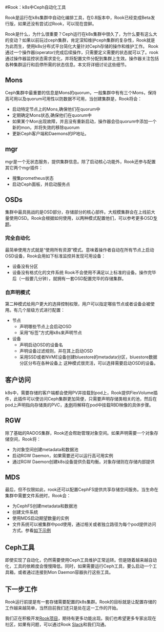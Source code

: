#Rook：k8s中Ceph自动化工具

Rook是运行在k8s集群中自动化编排工具，在0.8版本中，Rook已经变成Beta发行版，如果还没有尝试过Rook，可以现在尝鲜。

Rook是什么，为什么很重要？Ceph运行在k8s集群中很久了，为什么要有这么大的变动？如果以前玩过ceph集群，肯定深知维护ceph集群的复杂性，Rook就是为此而生，使用k8s分布式平台简化大量针对Ceph存储的操作和维护工作。
Rook通过一个操作器(operator)完成后续操作，只需要定义需要的状态就可以了。rook通过操作器监控状态需求变化，并将配置文件分配到集群上生效。操作器关注包括各种集群运行和启停所需的状态信息。本文将详细讨论这些细节。

## Mons ##
Ceph集群中最重要的信息是Mons的quorum，一般集群中有有三个Mons，保持高可用以及quorum可用性以防数据不可用，当创建集群是，Rook将会：
 - 启动特定节点上的Mons,确保他们在quorum中
 - 定期确定Mons状态,确保他们在quorum中
 - 如果某个Mon出现故障，并且没有重新启动，操作器会往quorum中添加一个新的mon，并将失效的移除quorum
 - 更新Ceph客户端和Daemons的IP地址。


## mgr ##
mgr是一个无状态服务，提供集群信息。除了启动核心功能外，Rook还参与配置其它两个mgr插件：
 - 搜集prometheus状态
 - 启动Ceph面板，并启动服务点

## OSDs ##
集群中最具挑战的是OSD部分，存储部分的核心部件。大规模集群会在上线前大量使用OSD。Rook会根据如何使用，以两种模式配置他们，可以参考更多OSD[专题](https://rook.io/docs/rook/v0.8/ceph-cluster-crd.html#storage-selection-settings)。

### 完全自动化 ###
最简单使用方式就是“使用所有资源”模式。意味着操作者自动在所有节点上启动OSD设备，Rook会用如下标准监控并发现可用设备：
 - 设备没有分区
 - 设备没有格式化的文件系统
Rook不会使用不满足以上标准的设备。操作完毕后（一般要几分钟），就拥有一套OSD配置完毕的存储集群。

### 自声明模式 ###
第二种模式给用户更大的选择控制权限，用户可以指定哪些节点或者设备会被使用。有几个层级方式进行配置：

 - 节点
    - 声明哪些节点上会启动OSD
    - 采用“标签”方式用k8s来声明节点
 - 设备
    - 声明启动OSD的设备名
    - 声明设备过滤规则，并在其上启动OSD
    - 采用SSD或者NVME设备创建bluestore的metadata分区，bluestore数据分区分布在各种设备上
这种模式很灵活，可以选择需要启动OSD的设备。

## 客户访问 ##
k8s中，需要存储的客户端都会使用PV并挂载到pod上，Rook提供FlexVolume插件，此插件可以使访问Ceph集群更加简便，只需要声明存储类相关的池，然后在pod上声明指向存储类的PVC，[本例](https://rook.io/docs/rook/v0.8/block.html)将解释在pod中挂载RBD映像的具体步骤。

## RGW ##
除了基础的RADOS集群，Rook还会帮助管理对象空间。如果声明需要一个对象存储空间，Rook将：
 - 为对象空间创建metadata和数据池
 - 启动RGW Daemon，如果需要还可以运行高可用实例
 - 通过RGW Daemon创建k8s设备提供负载均衡。对象存储则在存储内部提供

## MDS ##
最后，但不仅限如此，rook还可以配置CephFS提供共享存储空间服务。当生命在集群中需要文件系统时，Rook会：
 - 为CephFS创建metadata和数据池
 - 创建文件系统
 - 使用MDS启动期望数量的实例
 - 文件系统可以被集群中pod使用，通过相关或者独立路径为每个pod提供访问方式。参看[如下示例](https://rook.io/docs/rook/v0.8/filesystem.html#consume-the-shared-file-system-k8s-registry-sample)

## Ceph工具 ##
即使实现了自动化，仍然需要使用Ceph工具维护正常运转。但是随着越来越自动化，工具的依赖度会慢慢降低。同时，如果需要运行Ceph工具，要么启动一个工具箱，或者通过连接到Mon Daemon容器执行这些工具。

## 下一步工作 ##
Rook运行前提是有一套存储需要配置的k8s集群。Rook的目标就是让配置存储的工作越来越简单，当然目前我们还只是处在这一工作的开始。

我们正在积极开发[Rook项目](https://github.com/rook/rook)，期待有更多功能出现。我们也希望更多专家出现在社区，如果有问题，可以通过Rook [Slack](https://rook-slackin.herokuapp.com/)和我们沟通。

